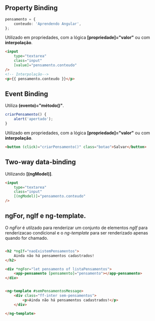 ## Property Binding
```typescript
pensamento = {
	conteudo: 'Aprendendo Angular',
};
```
Utilizado em propriedades, com a lógica **[propriedade]="valor"** ou com **interpolação**.
```html
<input
	type="textarea"
	class="input"
	[value]="pensamento.conteudo"
/>
<!-- Interpolação-->
<p>{{ pensamento.conteudo }}</p>
```

## Event Binding
Utiliza **(evento)="método()"**.
```typescript
criarPensamento() {
	alert('apertado');
}
```
Utilizado em propriedades, com a lógica **[propriedade]="valor"** ou com **interpolação**.
```html
<button (click)="criarPensamento()" class="botao">Salvar</button>
```

## Two-way data-binding
Utilizando **[(ngModel)]**.
```html
<input
	type="textarea"
	class="input"
	[(ngModel)]="pensamento.conteudo"
/>
```

## ngFor, ngIf e ng-template.
O *ngFor* é utilzado para renderizar um conjunto de elementos *ngIf* para renderizacao condicional e o *ng-template* para ser renderizado apenas quando for chamado.
```html

<h2 *ngIf="naoExistemPensamentos">
	Ainda não há pensamentos cadastrados!
</h2>

<div *ngFor="let pensamento of listaPensamentos">
	<app-pensamento [pensamento]="pensamento"></app-pensamento>
</div>


<ng-template #semPensamentosMessage>
	<div class="ff-inter sem-pensamentos">
		<p>Ainda não há pensamentos cadastrados!</p>
	</div>

</ng-template>
```


